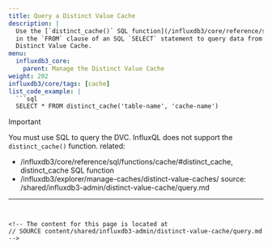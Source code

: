```yaml
---
title: Query a Distinct Value Cache
description: |
  Use the [`distinct_cache()` SQL function](/influxdb3/core/reference/sql/functions/cache/#distinct_cache)
  in the `FROM` clause of an SQL `SELECT` statement to query data from the
  Distinct Value Cache.
menu:
  influxdb3_core:
    parent: Manage the Distinct Value Cache
weight: 202
influxdb3/core/tags: [cache]
list_code_example: |
  ```sql
  SELECT * FROM distinct_cache('table-name', 'cache-name')
  ```

  > [!Important]
  > You must use SQL to query the DVC.
  > InfluxQL does not support the `distinct_cache()` function.
related:
  - /influxdb3/core/reference/sql/functions/cache/#distinct_cache, distinct_cache SQL function
  - /influxdb3/explorer/manage-caches/distinct-value-caches/
source: /shared/influxdb3-admin/distinct-value-cache/query.md
---
```


<!-- The content for this page is located at
// SOURCE content/shared/influxdb3-admin/distinct-value-cache/query.md -->
